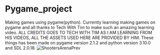 # Pygame_project
Making games using pygame(python).
Currently learning making games on pygame and all thanks to Tech With Tim to make such an amazing learning video.
ALL CREDITS GOES TO TECH WITH TIM AS I AM LEARNING FROM HIS VIDEOS, ALL THE ASSETS USED HERE ARE PROVIDED BY HIM. 
These things has been made on pygame version 2.1.2 and python version 3.10.0 and SDL 2.0.18.
![ShootersArenaPrev](https://user-images.githubusercontent.com/55007310/156877718-d88b4b8e-c59a-4375-882a-894d4047521e.png)
